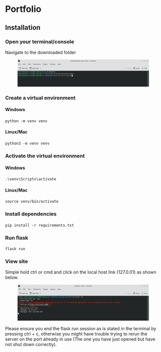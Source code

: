# Portfolio

## Installation

### Open your terminal/console

Navigate to the downloaded folder

<figure><img src=".gitbook/assets/image (1).png" alt=""><figcaption></figcaption></figure>

### Create a virtual environment

#### Windows

`python -m venv venv`&#x20;

#### Linux/Mac

`python3 -m venv venv`

### Activate the virtual environment

#### Windows

`.\venv\Scripts\activate`

#### Linux/Mac

`source venv/bin/activate`

### Install dependencies

`pip install -r requirements.txt`

### Run flask

`flask run`

### View site

Simple hold ctrl or cmd and click on the local host link (127.0.01) as shown below.

<figure><img src=".gitbook/assets/image.png" alt=""><figcaption></figcaption></figure>

Please ensure you end the flask run session as is stated in the terminal by pressing ctrl + c, otherwise you might have trouble trying to rerun the server on the port already in use (The one you have just opened but have not shut down correctly).
